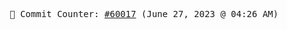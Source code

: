 <p align="center">
    <samp>
        📮 Commit Counter: <a href="https://github.com/Javascript-void0/Javascript-void0/commits/main">#60017</a> (June 27, 2023 @ 04:26 AM)
    </samp>
</p>
